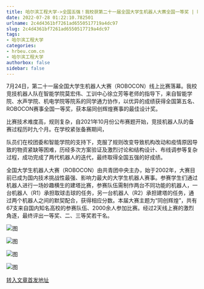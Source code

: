 ```yaml
---
title: 哈尔滨工程大学->全国五强！我校获第二十一届全国大学生机器人大赛全国一等奖 | hrbeu.com.cn
date: 2022-07-28 01:22:10.782501
urlname: 2c4d4361bf7261ad6550517719a4dc97
slug: 2c4d4361bf7261ad6550517719a4dc97
tags: 
- 哈尔滨工程大学
categories:
- hrbeu.com.cn
- 哈尔滨工程大学
authorbox: false
sidebar: false
---
```

7月24日，第二十一届全国大学生机器人大赛（ROBOCON）线上比赛落幕。我校竞技机器人队在智能学院莫宏伟、工训中心徐立芳等老师的指导下，来自智能学院、水声学院、机电学院等院系的同学通力协作，以优异的成绩获得全国第五名、ROBOCON赛事全国一等奖，获本届同创辉煌赛事的最佳设计奖。

比赛技术难度高，规则复杂，自2021年10月份公布赛题开始，竞技机器人队的备赛过程历时九个月。在学校紧张备赛期间，
<!--more-->
队员们在校团委和智能学院的支持下，克服了规则改变导致机构改动和疫情原因导致的物资紧缺等困难，历经多次方案验证及激烈讨论和结构设计、布线调参等复杂过程，成功完成了两代机器人的迭代，最终取得全国五强的好成绩。

全国大学生机器人大赛（ROBOCON）由共青团中央主办，始于2002年，大赛目前已成为国内技术挑战性最强、影响力最大的大学生机器人赛事。参赛学生们通过机器人进行一场妙趣横生的建塔比赛，参赛队伍需制作两台不同功能的机器人，一台机器人（R1）承担取球击球的任务，另一台机器人（R2）承担建塔的任务，通过两个机器人之间的默契配合，获得相应分数。本届大赛主题为“同创辉煌”，共有67支来自国内知名高校的参赛队伍、2000余人参加比赛。经过2天线上赛的激烈角逐，最终评出一等奖、二、三等奖若干名。

![图](http://gongxue.cn/__local/1/52/35/B479C8BF6D9B57D927F27B20825_988E552B_18725.jpg)

![图](http://gongxue.cn/__local/3/E7/6E/71ACA623A26F086F13613EB6688_404A4934_29BAB.jpg)

![图](http://gongxue.cn/__local/E/BB/49/1FDB951118053E25A21E634DB13_B1B504C8_27F43.jpg)

![图](http://gongxue.cn/__local/E/3A/CE/2149AC8A56DD0F6C61915E9C2CE_49A8E243_2E0AD.jpg)

[转入文章首发地址](http://gongxue.cn/info/1141/72378.htm)